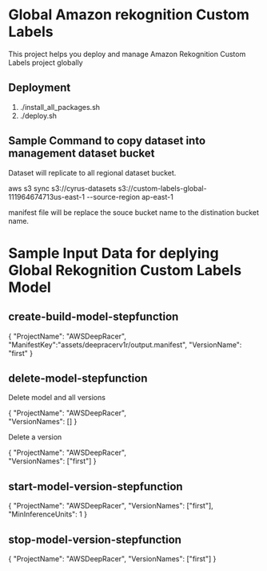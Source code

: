 # Global Amazon rekognition Custom Labels
This project helps you deploy and manage Amazon Rekognition Custom Labels project globally

## Deployment
1. ./install_all_packages.sh
2. ./deploy.sh

## Sample Command to copy dataset into management dataset bucket
Dataset will replicate to all regional dataset bucket.

aws s3 sync s3://cyrus-datasets s3://custom-labels-global-111964674713us-east-1 --source-region ap-east-1 

manifest file will be replace the souce bucket name to the distination bucket name.


# Sample Input Data for deplying Global Rekognition Custom Labels Model
## create-build-model-stepfunction
{
    "ProjectName": "AWSDeepRacer",
  	"ManifestKey":"assets/deepracerv1r/output.manifest",
  	"VersionName": "first"
}


## delete-model-stepfunction
Delete model and all versions

{
    "ProjectName": "AWSDeepRacer",  	
  	"VersionNames": []
}


Delete a version

{
    "ProjectName": "AWSDeepRacer",  	
  	"VersionNames": ["first"]
}


## start-model-version-stepfunction
{
    "ProjectName": "AWSDeepRacer",
  	"VersionNames": ["first"],
  	"MinInferenceUnits": 1
}


## stop-model-version-stepfunction
{
    "ProjectName": "AWSDeepRacer",
  	"VersionNames": ["first"]
}
